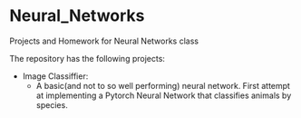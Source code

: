 # Neural_Networks
Projects and Homework for Neural Networks class

The repository has the following projects:
- Image Classiffier:
  - A basic(and not to so well performing) neural network. First attempt at implementing a Pytorch Neural Network that classifies animals by species.
